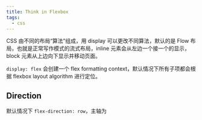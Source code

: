 ```yaml
---
title: Think in Flexbox
tags:
  - css
---
```


CSS 由不同的布局“算法”组成，用 display 可以更改不同算法，默认的是 Flow 布局，也就是正常写作模式的流式布局，inline 元素会从左边一个接一个的显示，block 元素从上边向下显示并移动页面。

`display: flex` 会创建一个 flex formatting context，默认情况下所有子项都会根据 flexbox layout algorithm 进行定位。

## Direction

默认情况下 `flex-direction: row`，主轴为